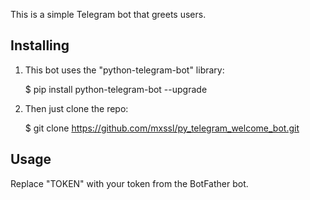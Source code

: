 This is a simple Telegram bot that greets users.


Installing
----------
1) This bot uses the "python-telegram-bot" library:

    $ pip install python-telegram-bot --upgrade

2) Then just clone the repo:

    $ git clone https://github.com/mxssl/py_telegram_welcome_bot.git

Usage
-----

Replace "TOKEN" with your token from the BotFather bot.
